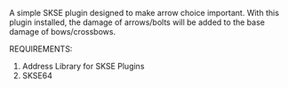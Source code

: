 A simple SKSE plugin designed to make arrow choice important.
With this plugin installed, the damage of arrows/bolts will be
added to the base damage of bows/crossbows.

REQUIREMENTS: 
1. Address Library for SKSE Plugins
2. SKSE64